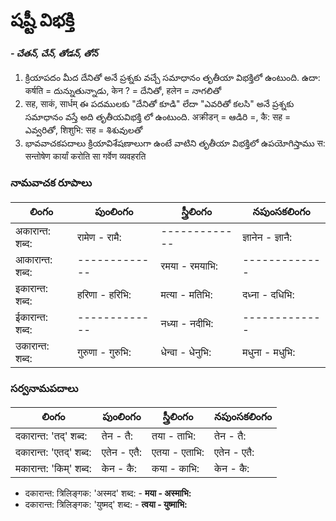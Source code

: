 # షష్టీ విభక్తి 
#### *- చేతన్, చేన్, తోడన్, తోన్*

1. క్రియాపదం మీద దేనితో అనే ప్రశ్నకు వచ్చే సమాధానం తృతీయా విభక్తిలో ఉంటుంది. ఉదా: कर्षति = దున్నుతున్నాడు, केन ? = దేనితో,  हलेन = నాగలితో 
2. सह, साकं, सार्धम् ఈ పదములకు "దేనితో కూడి" లేదా "ఎవరితో కలసి" అనే ప్రశ్నకు సమాధానం వస్తే అది తృతీయవిభక్తి లో ఉంటుంది. अक्रीडन् = ఆడిరి =,  कै: सह = ఎవ్వరితో, शिशुभि: सह = శిశువులతో 
3. భావవాచకపదాలు క్రియావిశేషణాలుగా ఉంటే వాటిని తృతీయా విభక్తిలో ఉపయోగిస్తాము
स: सन्तोषेण कार्यां करोति 
सा गर्वेण व्यवहरति  

### నామవాచక రూపాలు 

లింగం | పుంలింగం   | స్త్రీలింగం     | నపుంసకలింగం  
-------------|---------------|---------------|-----------
अकारान्त: शब्द: | रामेण - रामै: | -------------| ज्ञानेन - ज्ञानै: 
आकारान्त: शब्द: | ------------- | रमया - रमयाभि:   | -------------
इकारान्त: शब्द: | हरिणा - हरिभि: |  मत्या - मतिभि:   | दध्ना - दधिभि:  
ईकारान्त: शब्द: | ------------- |  नध्या - नदीभि: | -------------
उकारान्त: शब्द: | गुरुणा - गुरुभि:  | धेन्वा - धेनुभि: | मधुना - मधुभि:  


### సర్వనామపదాలు  

లింగం | పుంలింగం   | స్త్రీలింగం     | నపుంసకలింగం  
-------------|---------------|---------------|-----------
दकारान्त: 'तद्' शब्द: | तेन - तै: | तया - ताभि: | तेन - तै: 
दकारान्त: 'एतद्' शब्द: | एतेन - एतै: | एतया - एताभि: | एतेन - एतै:
मकारान्त: 'किम्' शब्द: | केन - कै: | कया - काभि: | केन - कै:  



- दकारान्त: त्रिलिङ्गक: 'अस्मद'   शब्द: - **मया - अस्माभि:**
- दकारान्त: त्रिलिङ्गक: 'युष्मद्' शब्द: - **त्वया - युष्माभि:**